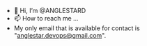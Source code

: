 - 👋 Hi, I’m @ANGLESTARD
- 📫 How to reach me ...
- My only email that is available for contact is "anglestar.devops@gmail.com".
<!---
ANGLESTARD/ANGLESTARD is a ✨ special ✨ repository because its `README.md` (this file) appears on your GitHub profile.
You can click the Preview link to take a look at your changes.
--->
